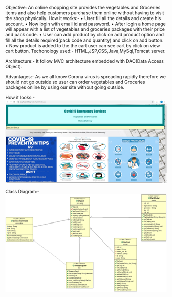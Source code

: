 Objective: An online shopping site provides the vegetables and Groceries items and also help customers purchase them online without having to visit the shop physically.
How it works:-
•	User fill all the details and create his account.
•	Now login with email id and password.
•	After login a home page will appear with a list of vegetables and groceries packages with their price and pack code.
•	User can add product by click on add product option and fill all the details required(pack code and quantity) and click on add button.
•	Now product is added to the the cart user can see cart by click on view cart button.
Techonology used:-
HTML,JSP,CSS,Java,MySql,Tomcat server.

Architecture:-
It follow MVC architecture embedded with DAO(Data Access Object).

Advantages:-
As we all know Corona virus is spreading rapidly therefore we should not go outside so user can order vegetables and Groceries packages online by using our site without going outside.

How it looks:-
![](index.png)

Class Diagram:-
![](gharGrahasthi/class_diagram.gif) 

